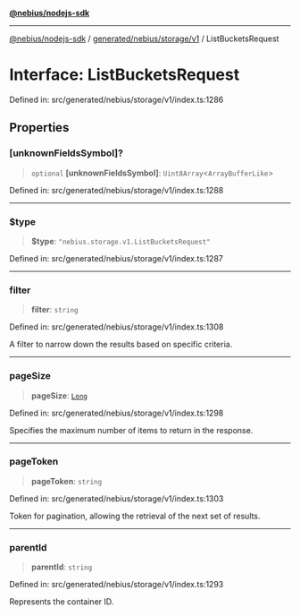 [**@nebius/nodejs-sdk**](../../../../../README.md)

---

[@nebius/nodejs-sdk](../../../../../README.md) / [generated/nebius/storage/v1](../README.md) / ListBucketsRequest

# Interface: ListBucketsRequest

Defined in: src/generated/nebius/storage/v1/index.ts:1286

## Properties

### \[unknownFieldsSymbol\]?

> `optional` **\[unknownFieldsSymbol\]**: `Uint8Array`\<`ArrayBufferLike`\>

Defined in: src/generated/nebius/storage/v1/index.ts:1288

---

### $type

> **$type**: `"nebius.storage.v1.ListBucketsRequest"`

Defined in: src/generated/nebius/storage/v1/index.ts:1287

---

### filter

> **filter**: `string`

Defined in: src/generated/nebius/storage/v1/index.ts:1308

A filter to narrow down the results based on specific criteria.

---

### pageSize

> **pageSize**: [`Long`](../../../../../runtime/protos/core/classes/Long.md)

Defined in: src/generated/nebius/storage/v1/index.ts:1298

Specifies the maximum number of items to return in the response.

---

### pageToken

> **pageToken**: `string`

Defined in: src/generated/nebius/storage/v1/index.ts:1303

Token for pagination, allowing the retrieval of the next set of results.

---

### parentId

> **parentId**: `string`

Defined in: src/generated/nebius/storage/v1/index.ts:1293

Represents the container ID.
